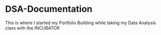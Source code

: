# DSA-Documentation
This is where I started my Portfolio Building while taking my  Data Analysis class with the INCUBATOR
 
